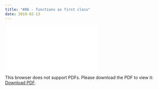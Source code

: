 ```yaml
---
title: "#06 - functions as first class"
date: 2019-02-13
---
```


<object data="/episode06.pdf" type="application/pdf" width="700px" height="700px">
    <embed src="/episode06.pdf">
        <p>This browser does not support PDFs. Please download the PDF to view it: <a href="/episode06.pdf">Download PDF</a>.</p>
    </embed>
</object>
